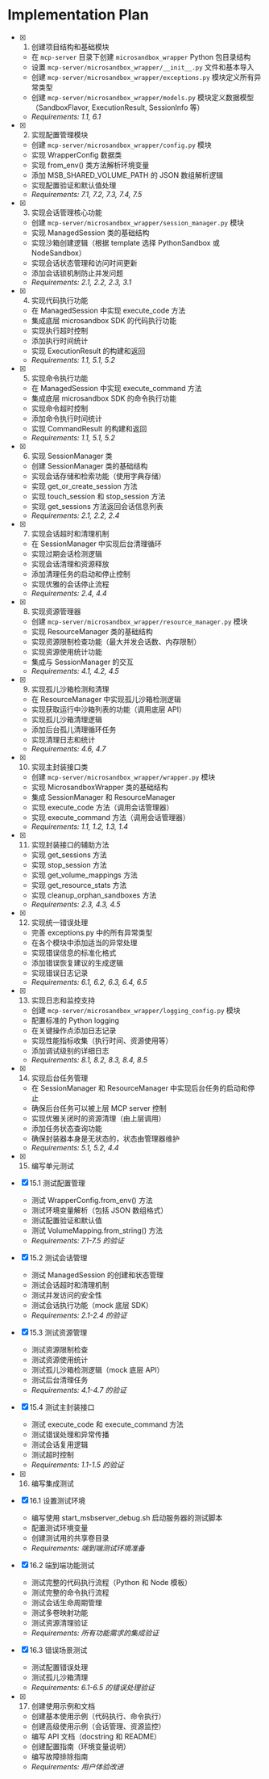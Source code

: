# Implementation Plan

- [x] 1. 创建项目结构和基础模块
  - 在 `mcp-server` 目录下创建 `microsandbox_wrapper` Python 包目录结构
  - 设置 `mcp-server/microsandbox_wrapper/__init__.py` 文件和基本导入
  - 创建 `mcp-server/microsandbox_wrapper/exceptions.py` 模块定义所有异常类型
  - 创建 `mcp-server/microsandbox_wrapper/models.py` 模块定义数据模型（SandboxFlavor, ExecutionResult, SessionInfo 等）
  - _Requirements: 1.1, 6.1_

- [x] 2. 实现配置管理模块
  - 创建 `mcp-server/microsandbox_wrapper/config.py` 模块
  - 实现 WrapperConfig 数据类
  - 实现 from_env() 类方法解析环境变量
  - 添加 MSB_SHARED_VOLUME_PATH 的 JSON 数组解析逻辑
  - 实现配置验证和默认值处理
  - _Requirements: 7.1, 7.2, 7.3, 7.4, 7.5_

- [x] 3. 实现会话管理核心功能
  - 创建 `mcp-server/microsandbox_wrapper/session_manager.py` 模块
  - 实现 ManagedSession 类的基础结构
  - 实现沙箱创建逻辑（根据 template 选择 PythonSandbox 或 NodeSandbox）
  - 实现会话状态管理和访问时间更新
  - 添加会话锁机制防止并发问题
  - _Requirements: 2.1, 2.2, 2.3, 3.1_

- [x] 4. 实现代码执行功能
  - 在 ManagedSession 中实现 execute_code 方法
  - 集成底层 microsandbox SDK 的代码执行功能
  - 实现执行超时控制
  - 添加执行时间统计
  - 实现 ExecutionResult 的构建和返回
  - _Requirements: 1.1, 5.1, 5.2_

- [x] 5. 实现命令执行功能
  - 在 ManagedSession 中实现 execute_command 方法
  - 集成底层 microsandbox SDK 的命令执行功能
  - 实现命令超时控制
  - 添加命令执行时间统计
  - 实现 CommandResult 的构建和返回
  - _Requirements: 1.1, 5.1, 5.2_

- [x] 6. 实现 SessionManager 类
  - 创建 SessionManager 类的基础结构
  - 实现会话存储和检索功能（使用字典存储）
  - 实现 get_or_create_session 方法
  - 实现 touch_session 和 stop_session 方法
  - 实现 get_sessions 方法返回会话信息列表
  - _Requirements: 2.1, 2.2, 2.4_

- [x] 7. 实现会话超时和清理机制
  - 在 SessionManager 中实现后台清理循环
  - 实现过期会话检测逻辑
  - 实现会话清理和资源释放
  - 添加清理任务的启动和停止控制
  - 实现优雅的会话停止流程
  - _Requirements: 2.4, 4.4_

- [x] 8. 实现资源管理器
  - 创建 `mcp-server/microsandbox_wrapper/resource_manager.py` 模块
  - 实现 ResourceManager 类的基础结构
  - 实现资源限制检查功能（最大并发会话数、内存限制）
  - 实现资源使用统计功能
  - 集成与 SessionManager 的交互
  - _Requirements: 4.1, 4.2, 4.5_

- [x] 9. 实现孤儿沙箱检测和清理
  - 在 ResourceManager 中实现孤儿沙箱检测逻辑
  - 实现获取运行中沙箱列表的功能（调用底层 API）
  - 实现孤儿沙箱清理逻辑
  - 添加后台孤儿清理循环任务
  - 实现清理日志和统计
  - _Requirements: 4.6, 4.7_

- [x] 10. 实现主封装接口类
  - 创建 `mcp-server/microsandbox_wrapper/wrapper.py` 模块
  - 实现 MicrosandboxWrapper 类的基础结构
  - 集成 SessionManager 和 ResourceManager
  - 实现 execute_code 方法（调用会话管理器）
  - 实现 execute_command 方法（调用会话管理器）
  - _Requirements: 1.1, 1.2, 1.3, 1.4_

- [x] 11. 实现封装接口的辅助方法
  - 实现 get_sessions 方法
  - 实现 stop_session 方法
  - 实现 get_volume_mappings 方法
  - 实现 get_resource_stats 方法
  - 实现 cleanup_orphan_sandboxes 方法
  - _Requirements: 2.3, 4.3, 4.5_

- [x] 12. 实现统一错误处理
  - 完善 exceptions.py 中的所有异常类型
  - 在各个模块中添加适当的异常处理
  - 实现错误信息的标准化格式
  - 添加错误恢复建议的生成逻辑
  - 实现错误日志记录
  - _Requirements: 6.1, 6.2, 6.3, 6.4, 6.5_

- [x] 13. 实现日志和监控支持
  - 创建 `mcp-server/microsandbox_wrapper/logging_config.py` 模块
  - 配置标准的 Python logging
  - 在关键操作点添加日志记录
  - 实现性能指标收集（执行时间、资源使用等）
  - 添加调试级别的详细日志
  - _Requirements: 8.1, 8.2, 8.3, 8.4, 8.5_

- [x] 14. 实现后台任务管理
  - 在 SessionManager 和 ResourceManager 中实现后台任务的启动和停止
  - 确保后台任务可以被上层 MCP server 控制
  - 实现优雅关闭时的资源清理（由上层调用）
  - 添加任务状态查询功能
  - 确保封装器本身是无状态的，状态由管理器维护
  - _Requirements: 5.1, 5.2, 4.4_

- [x] 15. 编写单元测试
- [x] 15.1 测试配置管理
  - 测试 WrapperConfig.from_env() 方法
  - 测试环境变量解析（包括 JSON 数组格式）
  - 测试配置验证和默认值
  - 测试 VolumeMapping.from_string() 方法
  - _Requirements: 7.1-7.5 的验证_

- [x] 15.2 测试会话管理
  - 测试 ManagedSession 的创建和状态管理
  - 测试会话超时和清理机制
  - 测试并发访问的安全性
  - 测试会话执行功能（mock 底层 SDK）
  - _Requirements: 2.1-2.4 的验证_

- [x] 15.3 测试资源管理
  - 测试资源限制检查
  - 测试资源使用统计
  - 测试孤儿沙箱检测逻辑（mock 底层 API）
  - 测试后台清理任务
  - _Requirements: 4.1-4.7 的验证_

- [x] 15.4 测试主封装接口
  - 测试 execute_code 和 execute_command 方法
  - 测试错误处理和异常传播
  - 测试会话复用逻辑
  - 测试超时控制
  - _Requirements: 1.1-1.5 的验证_

- [x] 16. 编写集成测试
- [x] 16.1 设置测试环境
  - 编写使用 start_msbserver_debug.sh 启动服务器的测试脚本
  - 配置测试环境变量
  - 创建测试用的共享卷目录
  - _Requirements: 端到端测试环境准备_

- [x] 16.2 端到端功能测试
  - 测试完整的代码执行流程（Python 和 Node 模板）
  - 测试完整的命令执行流程
  - 测试会话生命周期管理
  - 测试多卷映射功能
  - 测试资源清理验证
  - _Requirements: 所有功能需求的集成验证_

- [x] 16.3 错误场景测试
  - 测试配置错误处理
  - 测试孤儿沙箱清理
  - _Requirements: 6.1-6.5 的错误处理验证_

- [x] 17. 创建使用示例和文档
  - 创建基本使用示例（代码执行、命令执行）
  - 创建高级使用示例（会话管理、资源监控）
  - 编写 API 文档（docstring 和 README）
  - 创建配置指南（环境变量说明）
  - 编写故障排除指南
  - _Requirements: 用户体验改进_
